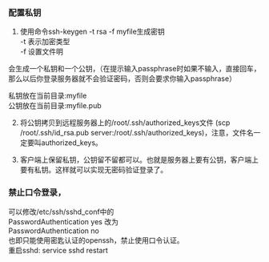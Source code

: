 ### 配置私钥
1. 使用命令ssh-keygen -t rsa -f myfile生成密钥   
-t 表示加密类型   
-f 设置文件明   
   
会生成一个私钥和一个公钥，（在提示输入passphrase时如果不输入，直接回车，那么以后你登录服务器就不会验证密码，否则会要求你输入passphrase）   
   
私钥放在当前目录:myfile   
公钥放在当前目录:myfile.pub   
   
2. 将公钥拷贝到远程服务器上的/root/.ssh/authorized_keys文件
(scp /root/.ssh/id_rsa.pub server:/root/.ssh/authorized_keys)，注意，文件名一定要叫authorized_keys。

3. 客户端上保留私钥，公钥留不留都可以。也就是服务器上要有公钥，客户端上要有私钥。这样就可以实现无密码验证登录了。

### 禁止口令登录，
可以修改/etc/ssh/sshd_conf中的  
PasswordAuthentication yes 改为  
PasswordAuthentication no  
也即只能使用密匙认证的openssh，禁止使用口令认证。  
重启sshd: service sshd restart

